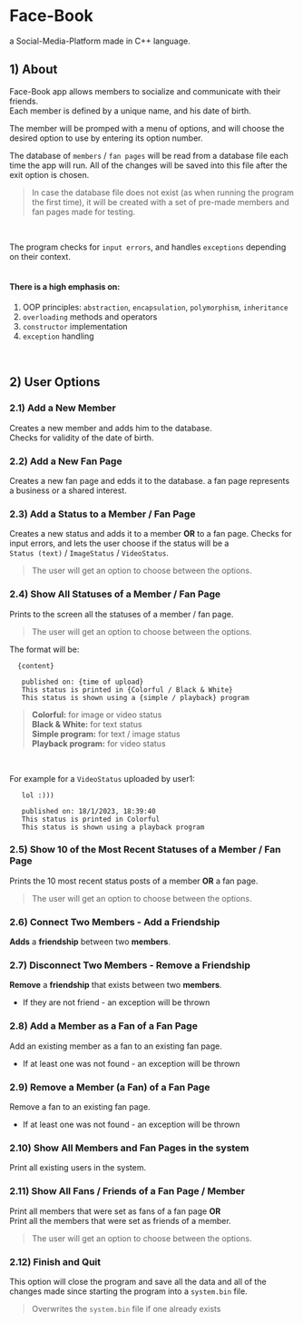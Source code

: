 # Face-Book
a Social-Media-Platform made in C++ language.

## 1) About
Face-Book app allows members to socialize and communicate with their friends.   
Each member is defined by a unique name, and his date of birth.   
   
The member will be promped with a menu of options, and will choose the desired option to use by entering its option number. 
   
The database of `members` / `fan pages` will be read from a database file each time the app will run. All of the changes will be saved into this file after the exit option is chosen.    
   
> In case the database file does not exist (as when running the program the first time), it will be created with a set of pre-made members and fan pages made for testing.   
<br />

The program checks for `input errors`, and handles `exceptions` depending on their context.   
<br />

#### There is a high emphasis on:
1. OOP principles: `abstraction`, `encapsulation`, `polymorphism`, `inheritance`
2. `overloading` methods and operators
3. `constructor` implementation
4. `exception` handling
<br />

## 2) User Options
### 2.1) Add a New Member
Creates a new member and adds him to the database.   
Checks for validity of the date of birth.   

### 2.2) Add a New Fan Page
Creates a new fan page and edds it to the database.
a fan page represents a business or a shared interest.   

### 2.3) Add a Status to a Member / Fan Page
Creates a new status and adds it to a member **OR** to a fan page.
Checks for input errors, and lets the user choose if the status will be a   
`Status (text)` / `ImageStatus` / `VideoStatus`.   

> The user will get an option to choose between the options.

### 2.4) Show All Statuses of a Member / Fan Page
Prints to the screen all the statuses of a member / fan page.

> The user will get an option to choose between the options.

The format will be:
```
  {content}

   published on: {time of upload}
   This status is printed in {Colorful / Black & White}
   This status is shown using a {simple / playback} program
```  
> **Colorful:** for image or video status<br />
> **Black & White:** for text status<br />
> **Simple program:** for text / image status<br />
> **Playback program:** for video status

<br />

For example for a `VideoStatus` uploaded by user1:
```
   lol :)))

   published on: 18/1/2023, 18:39:40
   This status is printed in Colorful
   This status is shown using a playback program
```  
 
### 2.5) Show 10 of the Most Recent Statuses of a Member / Fan Page
Prints the 10 most recent status posts of a member **OR** a fan page.   

> The user will get an option to choose between the options.

### 2.6) Connect Two Members - Add a Friendship
**Adds** a **friendship** between two **members**.<br />  

### 2.7) Disconnect Two Members - Remove a Friendship
**Remove** a **friendship** that exists between two **members**. 

* If they are not friend - an exception will be thrown

### 2.8) Add a Member as a Fan of a Fan Page
Add an existing member as a fan to an existing fan page.
   
* If at least one was not found - an exception will be thrown

### 2.9) Remove a Member (a Fan) of a Fan Page
Remove a fan to an existing fan page.

* If at least one was not found - an exception will be thrown

### 2.10) Show All Members and Fan Pages in the system
Print all existing users in the system.  <br />  

### 2.11) Show All Fans / Friends of a Fan Page / Member
Print all members that were set as fans of a fan page **OR**   
Print all the members that were set as friends of a member.  

> The user will get an option to choose between the options.<br />  

### 2.12) Finish and Quit
This option will close the program and save all the data and all of the changes made since starting the program into a `system.bin` file.   

> Overwrites the `system.bin` file if one already exists
